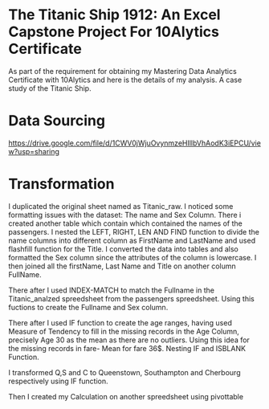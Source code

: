 # The Titanic Ship 1912: An Excel Capstone Project For 10Alytics Certificate 

As part of the requirement for obtaining my Mastering Data Analytics Certificate with 10Alytics and here is the details of my analysis. A case study of the Titanic Ship. 

# Data Sourcing 
https://drive.google.com/file/d/1CWV0jWjuOvynmzeHIllbVhAodK3iEPCU/view?usp=sharing

# Transformation

I duplicated the original sheet named as Titanic_raw. I noticed some formatting issues with the dataset: The name and Sex Column. There i created another table which contain which contained the names of the passengers. I nested the LEFT, RIGHT, LEN AND FIND function to divide the name columns into different column as FirstName and LastName and used flashfill function for the Title. 
I converted the data into tables and also formatted the Sex column since the attributes of the column is lowercase. I then joined all the firstName, Last Name and Title on another column FullName. 

There after I used INDEX-MATCH to match the Fullname in the Titanic_analzed spreedsheet from the passengers spreedsheet. Using this fuctions to create the Fullname and Sex column. 

There after I used IF function to create the age ranges, having used Measure of Tendency to fill in the missing records in the Age Column, precisely Age 30 as the mean as there are no outliers. Using this idea for the missing records in fare- Mean for fare 36$. Nesting IF and ISBLANK Function.

I transformed Q,S and C to Queenstown, Southampton and Cherbourg respectively using IF function.

Then I created my Calculation on another spreedsheet using pivottable




